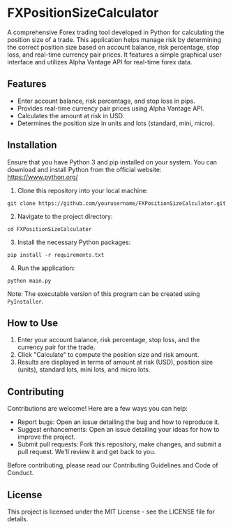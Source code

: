 # FXPositionSizeCalculator

A comprehensive Forex trading tool developed in Python for calculating the position size of a trade. This application helps manage risk by determining the correct position size based on account balance, risk percentage, stop loss, and real-time currency pair prices. It features a simple graphical user interface and utilizes Alpha Vantage API for real-time forex data.

## Features

- Enter account balance, risk percentage, and stop loss in pips.
- Provides real-time currency pair prices using Alpha Vantage API.
- Calculates the amount at risk in USD.
- Determines the position size in units and lots (standard, mini, micro).

## Installation

Ensure that you have Python 3 and pip installed on your system. You can download and install Python from the official website: https://www.python.org/

1. Clone this repository into your local machine:

```git clone https://github.com/yourusername/FXPositionSizeCalculator.git```

2. Navigate to the project directory:

```cd FXPositionSizeCalculator```

3. Install the necessary Python packages:

```pip install -r requirements.txt```

4. Run the application:

```python main.py```


Note: The executable version of this program can be created using `PyInstaller`.

## How to Use

1. Enter your account balance, risk percentage, stop loss, and the currency pair for the trade.
2. Click "Calculate" to compute the position size and risk amount.
3. Results are displayed in terms of amount at risk (USD), position size (units), standard lots, mini lots, and micro lots.

## Contributing

Contributions are welcome! Here are a few ways you can help:

- Report bugs: Open an issue detailing the bug and how to reproduce it.
- Suggest enhancements: Open an issue detailing your ideas for how to improve the project.
- Submit pull requests: Fork this repository, make changes, and submit a pull request. We'll review it and get back to you.

Before contributing, please read our Contributing Guidelines and Code of Conduct.

## License

This project is licensed under the MIT License - see the LICENSE file for details.


